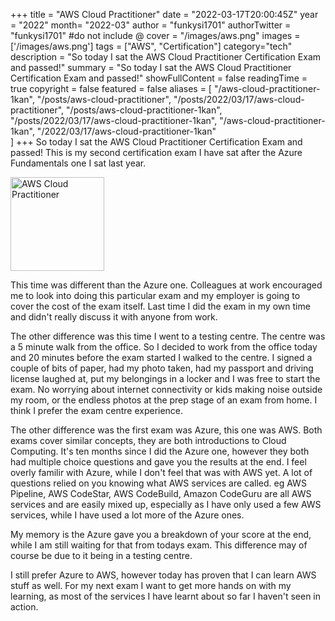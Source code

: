 +++
title = "AWS Cloud Practitioner"
date = "2022-03-17T20:00:45Z"
year = "2022"
month= "2022-03"
author = "funkysi1701"
authorTwitter = "funkysi1701" #do not include @
cover = "/images/aws.png"
images = ['/images/aws.png']
tags = ["AWS", "Certification"]
category="tech"
description =  "So today I sat the AWS Cloud Practitioner Certification Exam and passed!"
summary = "So today I sat the AWS Cloud Practitioner Certification Exam and passed!"
showFullContent = false
readingTime = true
copyright = false
featured = false
aliases = [
    "/aws-cloud-practitioner-1kan",
    "/posts/aws-cloud-practitioner",
    "/posts/2022/03/17/aws-cloud-practitioner",
    "/posts/aws-cloud-practitioner-1kan",
    "/posts/2022/03/17/aws-cloud-practitioner-1kan",
    "/aws-cloud-practitioner-1kan",
    "/2022/03/17/aws-cloud-practitioner-1kan"    
]
+++
So today I sat the AWS Cloud Practitioner Certification Exam and passed! This is my second certification exam I have sat after the Azure Fundamentals one I sat last year.

<a href="https://www.credly.com/badges/3aab54c8-a109-4018-bcad-dbe0d6a1fc0c/public_url"><img src="https://images.credly.com/size/680x680/images/68468004-5a85-4f3b-bc58-590773979486/AWS-CloudPractitioner-2020.png" alt="AWS Cloud Practitioner" width="150" /></a>

This time was different than the Azure one. Colleagues at work encouraged me to look into doing this particular exam and my employer is going to cover the cost of the exam itself. Last time I did the exam in my own time and didn't really discuss it with anyone from work.

The other difference was this time I went to a testing centre. The centre was a 5 minute walk from the office. So I decided to work from the office today and 20 minutes before the exam started I walked to the centre. I signed a couple of bits of paper, had my photo taken, had my passport and driving license laughed at, put my belongings in a locker and I was free to start the exam. No worrying about internet connectivity or kids making noise outside my room, or the endless photos at the prep stage of an exam from home. I think I prefer the exam centre experience.

The other difference was the first exam was Azure, this one was AWS. Both exams cover similar concepts, they are both introductions to Cloud Computing. It's ten months since I did the Azure one, however they both had multiple choice questions and gave you the results at the end. I feel overly familir with Azure, while I don't feel that was with AWS yet. A lot of questions relied on you knowing what AWS services are called. eg AWS Pipeline, AWS CodeStar, AWS CodeBuild, Amazon CodeGuru are all AWS services and are easily mixed up, especially as I have only used a few AWS services, while I have used a lot more of the Azure ones.

My memory is the Azure gave you a breakdown of your score at the end, while I am still waiting for that from todays exam. This difference may of course be due to it being in a testing centre.

I still prefer Azure to AWS, however today has proven that I can learn AWS stuff as well. For my next exam I want to get more hands on with my learning, as most of the services I have learnt about so far I haven't seen in action.

